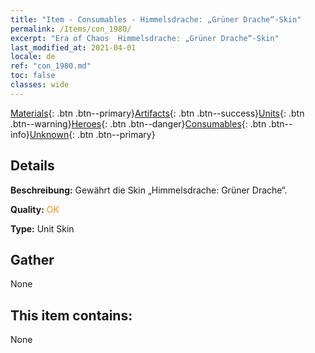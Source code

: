 ```yaml
---
title: "Item - Consumables - Himmelsdrache: „Grüner Drache“-Skin"
permalink: /Items/con_1980/
excerpt: "Era of Chaos  Himmelsdrache: „Grüner Drache“-Skin"
last_modified_at: 2021-04-01
locale: de
ref: "con_1980.md"
toc: false
classes: wide
---
```

 [Materials](/de/Items/){: .btn .btn--primary}[Artifacts](/de/Items/Artifacts/){: .btn .btn--success}[Units](/de/Items/Units/){: .btn .btn--warning}[Heroes](/de/Items/Heroes/){: .btn .btn--danger}[Consumables](/de/Items/Consumables/){: .btn .btn--info}[Unknown](/de/Items/Unknown/){: .btn .btn--primary}

## Details
 **Beschreibung:** Gewährt die Skin „Himmelsdrache: Grüner Drache“.

 **Quality:** <span style="color: #FF8C00">OK</span>

 **Type:** Unit Skin

## Gather

  None

## This item contains:

  None

